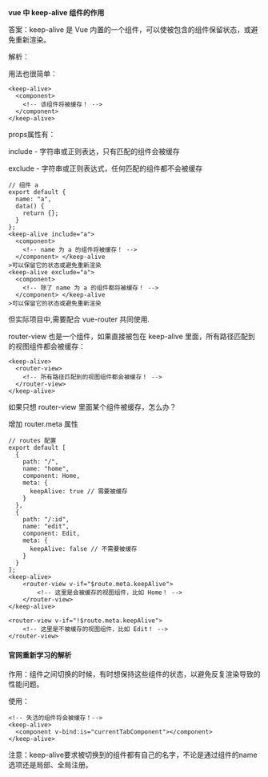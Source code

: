 **vue 中 keep-alive 组件的作用**

答案：keep-alive 是 Vue 内置的一个组件，可以使被包含的组件保留状态，或避免重新渲染。

解析：

用法也很简单：

```
<keep-alive>
  <component>
    <!-- 该组件将被缓存！ -->
  </component>
</keep-alive>
```

props属性有：

include - 字符串或正则表达，只有匹配的组件会被缓存 

exclude - 字符串或正则表达式，任何匹配的组件都不会被缓存

```
// 组件 a
export default {
  name: "a",
  data() {
    return {};
  }
};
<keep-alive include="a">
  <component>
    <!-- name 为 a 的组件将被缓存！ -->
  </component> </keep-alive
>可以保留它的状态或避免重新渲染
<keep-alive exclude="a">
  <component>
    <!-- 除了 name 为 a 的组件都将被缓存！ -->
  </component> </keep-alive
>可以保留它的状态或避免重新渲染
```

但实际项目中,需要配合 vue-router 共同使用.

router-view 也是一个组件，如果直接被包在 keep-alive 里面，所有路径匹配到的视图组件都会被缓存：

```
<keep-alive>
  <router-view>
    <!-- 所有路径匹配到的视图组件都会被缓存！ -->
  </router-view>
</keep-alive>
```

如果只想 router-view 里面某个组件被缓存，怎么办？

增加 router.meta 属性

```
// routes 配置
export default [
  {
    path: "/",
    name: "home",
    component: Home,
    meta: {
      keepAlive: true // 需要被缓存
    }
  },
  {
    path: "/:id",
    name: "edit",
    component: Edit,
    meta: {
      keepAlive: false // 不需要被缓存
    }
  }
];
<keep-alive>
    <router-view v-if="$route.meta.keepAlive">
        <!-- 这里是会被缓存的视图组件，比如 Home！ -->
    </router-view>
</keep-alive>

<router-view v-if="!$route.meta.keepAlive">
    <!-- 这里是不被缓存的视图组件，比如 Edit！ -->
</router-view>
```







#### 官网重新学习的解析

作用：组件之间切换的时候，有时想保持这些组件的状态，以避免反复渲染导致的性能问题。

使用：

```
<!-- 失活的组件将会被缓存！-->
<keep-alive>
  <component v-bind:is="currentTabComponent"></component>
</keep-alive>
```

注意：keep-alive要求被切换到的组件都有自己的名字，不论是通过组件的name选项还是局部、全局注册。

